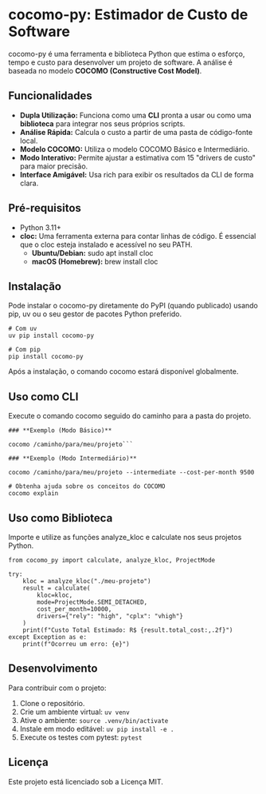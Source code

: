 # **cocomo-py: Estimador de Custo de Software**

cocomo-py é uma ferramenta e biblioteca Python que estima o esforço, tempo e custo para desenvolver um projeto de software. A análise é baseada no modelo **COCOMO (Constructive Cost Model)**.

## **Funcionalidades**

* **Dupla Utilização:** Funciona como uma **CLI** pronta a usar ou como uma **biblioteca** para integrar nos seus próprios scripts.  
* **Análise Rápida:** Calcula o custo a partir de uma pasta de código-fonte local.  
* **Modelo COCOMO:** Utiliza o modelo COCOMO Básico e Intermediário.  
* **Modo Interativo:** Permite ajustar a estimativa com 15 "drivers de custo" para maior precisão.  
* **Interface Amigável:** Usa rich para exibir os resultados da CLI de forma clara.

## **Pré-requisitos**

* Python 3.11+  
* **cloc:** Uma ferramenta externa para contar linhas de código. É essencial que o cloc esteja instalado e acessível no seu PATH.  
  * **Ubuntu/Debian:** sudo apt install cloc  
  * **macOS (Homebrew):** brew install cloc

## **Instalação**

Pode instalar o cocomo-py diretamente do PyPI (quando publicado) usando pip, uv ou o seu gestor de pacotes Python preferido.

```
# Com uv  
uv pip install cocomo-py

# Com pip  
pip install cocomo-py
```

Após a instalação, o comando cocomo estará disponível globalmente.

## **Uso como CLI**

Execute o comando cocomo seguido do caminho para a pasta do projeto.

```
### **Exemplo (Modo Básico)**

cocomo /caminho/para/meu/projeto```

### **Exemplo (Modo Intermediário)**

cocomo /caminho/para/meu/projeto --intermediate --cost-per-month 9500

# Obtenha ajuda sobre os conceitos do COCOMO
cocomo explain
```

## **Uso como Biblioteca**

Importe e utilize as funções analyze_kloc e calculate nos seus projetos Python.
```
from cocomo_py import calculate, analyze_kloc, ProjectMode

try:
    kloc = analyze_kloc("./meu-projeto")
    result = calculate(
        kloc=kloc,
        mode=ProjectMode.SEMI_DETACHED,
        cost_per_month=10000,
        drivers={"rely": "high", "cplx": "vhigh"}
    )
    print(f"Custo Total Estimado: R$ {result.total_cost:,.2f}")
except Exception as e:
    print(f"Ocorreu um erro: {e}")
```

## **Desenvolvimento**

Para contribuir com o projeto:

1. Clone o repositório.  
2. Crie um ambiente virtual: `uv venv`
3. Ative o ambiente: `source .venv/bin/activate`
4. Instale em modo editável: `uv pip install -e .`
5. Execute os testes com pytest: `pytest`

## **Licença**

Este projeto está licenciado sob a Licença MIT.
